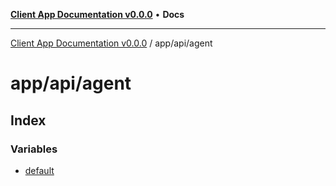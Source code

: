 [**Client App Documentation v0.0.0**](../../../README.md) • **Docs**

***

[Client App Documentation v0.0.0](../../../README.md) / app/api/agent

# app/api/agent

## Index

### Variables

- [default](variables/default.md)
